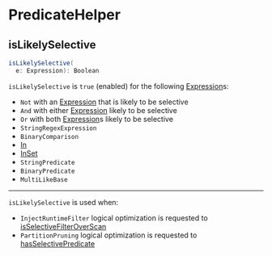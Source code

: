 # PredicateHelper

## <span id="isLikelySelective"> isLikelySelective

```scala
isLikelySelective(
  e: Expression): Boolean
```

`isLikelySelective` is `true` (enabled) for the following [Expression](expressions/Expression.md)s:

* `Not` with an [Expression](expressions/Expression.md) that is likely to be selective
* `And` with either [Expression](expressions/Expression.md) likely to be selective
* `Or` with both [Expression](expressions/Expression.md)s likely to be selective
* `StringRegexExpression`
* `BinaryComparison`
* [In](expressions/In.md)
* [InSet](expressions/InSet.md)
* `StringPredicate`
* `BinaryPredicate`
* `MultiLikeBase`

---

`isLikelySelective` is used when:

* `InjectRuntimeFilter` logical optimization is requested to [isSelectiveFilterOverScan](logical-optimizations/InjectRuntimeFilter.md#isSelectiveFilterOverScan)
* `PartitionPruning` logical optimization is requested to [hasSelectivePredicate](logical-optimizations/PartitionPruning.md#hasSelectivePredicate)

<!---
## Review Me

`PredicateHelper` defines the <<methods, methods>> that are used to work with predicates (mainly).

=== [[splitConjunctivePredicates]] Splitting Conjunctive Predicates -- `splitConjunctivePredicates` Method

[source, scala]
----
splitConjunctivePredicates(condition: Expression): Seq[Expression]
----

`splitConjunctivePredicates` takes the input condition expressions/Expression.md[expression] and splits it to two expressions if they are children of a `And` binary expression.

`splitConjunctivePredicates` splits the child expressions recursively down the child expressions until no conjunctive `And` binary expressions exist.

=== [[canEvaluateWithinJoin]] `canEvaluateWithinJoin` Method

[source, scala]
----
canEvaluateWithinJoin(expr: Expression): Boolean
----

`canEvaluateWithinJoin` indicates whether a expressions/Expression.md[Catalyst expression] _can be evaluated within a join_, i.e. when one of the following conditions holds:

* Expression is expressions/Expression.md#deterministic[deterministic]

* Expression is not [Unevaluable](expressions/Unevaluable.md), `ListQuery` or `Exists`

* Expression is a `SubqueryExpression` with no child expressions

* Expression is a `AttributeReference`

* Any expression with child expressions that meet one of the above conditions

[NOTE]
====
`canEvaluateWithinJoin` is used when:

* `PushPredicateThroughJoin` logical optimization rule is PushPredicateThroughJoin.md#apply[executed]

* `ReorderJoin` logical optimization rule does ReorderJoin.md#createOrderedJoin[createOrderedJoin]
====
-->
